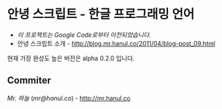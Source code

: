# 안녕 스크립트 - 한글 프로그래밍 언어

* *이 프로젝트는 Google Code로부터 이전되었습니다.*
* 안녕 스크립트 소개 - http://blog.mr.hanul.co/2011/04/blog-post_09.html

현재 가장 완성도 높은 버전은 alpha 0.2.0 입니다.

Commiter
----
*Mr. 하늘* (_mr@hanul.co_) - http://mr.hanul.co
